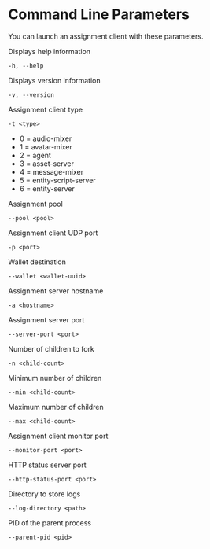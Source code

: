 # Command Line Parameters

You can launch an assignment client with these parameters.

Displays help information
```
-h, --help
```
Displays version information
```
-v, --version
```
Assignment client type
```
-t <type>
```
* 0 = audio-mixer
* 1 = avatar-mixer
* 2 = agent
* 3 = asset-server
* 4 = message-mixer
* 5 = entity-script-server
* 6 = entity-server

Assignment pool
```
--pool <pool>
```
Assignment client UDP port
```
-p <port>
```
Wallet destination
```
--wallet <wallet-uuid>
```
Assignment server hostname
```
-a <hostname>
```
Assignment server port
```
--server-port <port>
```
Number of children to fork
```
-n <child-count>
```
Minimum number of children
```
--min <child-count>
```
Maximum number of children
```
--max <child-count>
```
Assignment client monitor port
```
--monitor-port <port>
```
HTTP status server port
```
--http-status-port <port>
```
Directory to store logs
```
--log-directory <path>
```
PID of the parent process
```
--parent-pid <pid>
```
